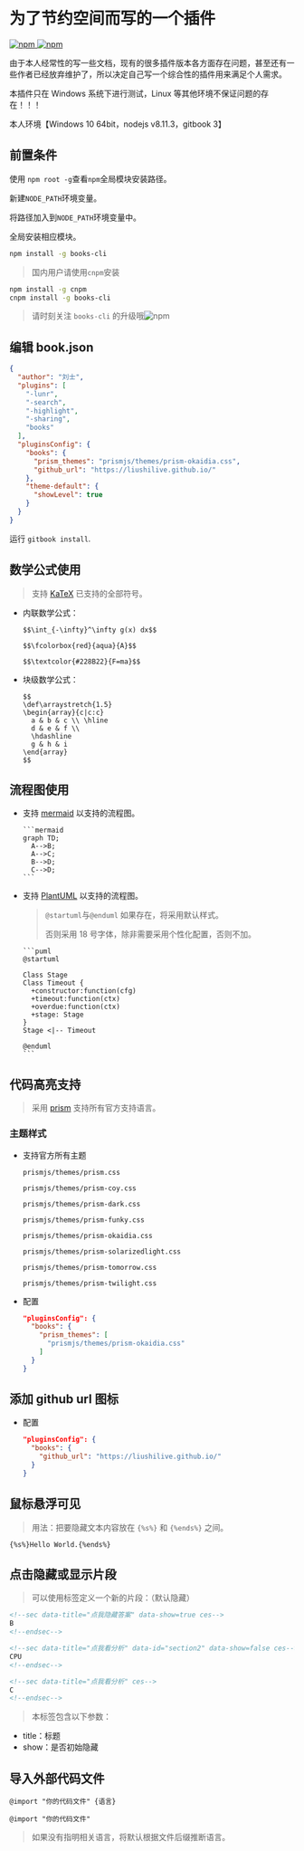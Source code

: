 # 为了节约空间而写的一个插件

[![npm](https://img.shields.io/npm/v/gitbook-plugin-books.svg) ![npm](https://img.shields.io/npm/dt/gitbook-plugin-books.svg)](https://www.npmjs.com/package/gitbook-plugin-books)

由于本人经常性的写一些文档，现有的很多插件版本各方面存在问题，甚至还有一些作者已经放弃维护了，所以决定自己写一个综合性的插件用来满足个人需求。

本插件只在 Windows 系统下进行测试，Linux 等其他环境不保证问题的存在！！！

本人环境【Windows 10 64bit，nodejs v8.11.3，gitbook 3】

## 前置条件

使用 `npm root -g`查看`npm`全局模块安装路径。

新建`NODE_PATH`环境变量。

将路径加入到`NODE_PATH`环境变量中。

全局安装相应模块。

```bash
npm install -g books-cli
```

>国内用户请使用`cnpm`安装

```bash
npm install -g cnpm
cnpm install -g books-cli
```

>请时刻关注 `books-cli` 的升级哦![npm](https://img.shields.io/npm/v/books-cli.svg)

## 编辑 book.json

```json
{
  "author": "刘士",
  "plugins": [
    "-lunr",
    "-search",
    "-highlight",
    "-sharing",
    "books"
  ],
  "pluginsConfig": {
    "books": {
      "prism_themes": "prismjs/themes/prism-okaidia.css",
      "github_url": "https://liushilive.github.io/"
    },
    "theme-default": {
      "showLevel": true
    }
  }
}
```

运行 `gitbook install`.

## 数学公式使用

>支持 [KaTeX](https://khan.github.io/KaTeX/docs/supported.html) 已支持的全部符号。

* 内联数学公式：

      $$\int_{-\infty}^\infty g(x) dx$$

      $$\fcolorbox{red}{aqua}{A}$$

      $$\textcolor{#228B22}{F=ma}$$

* 块级数学公式：

      $$
      \def\arraystretch{1.5}
      \begin{array}{c|c:c}
        a & b & c \\ \hline
        d & e & f \\
        \hdashline
        g & h & i
      \end{array}
      $$

## 流程图使用

* 支持 [mermaid](https://mermaidjs.github.io/) 以支持的流程图。

      ```mermaid
      graph TD;
        A-->B;
        A-->C;
        B-->D;
        C-->D;
      ```

* 支持 [PlantUML](http://plantuml.com/) 以支持的流程图。

  >`@startuml`与`@enduml` 如果存在，将采用默认样式。
  >
  >否则采用 18 号字体，除非需要采用个性化配置，否则不加。

      ```puml
      @startuml

      Class Stage
      Class Timeout {
        +constructor:function(cfg)
        +timeout:function(ctx)
        +overdue:function(ctx)
        +stage: Stage
      }
      Stage <|-- Timeout

      @enduml
      ```

## 代码高亮支持

>采用 [prism](https://prismjs.com/) 支持所有官方支持语言。

### 主题样式

* 支持官方所有主题

      prismjs/themes/prism.css

      prismjs/themes/prism-coy.css

      prismjs/themes/prism-dark.css

      prismjs/themes/prism-funky.css

      prismjs/themes/prism-okaidia.css

      prismjs/themes/prism-solarizedlight.css

      prismjs/themes/prism-tomorrow.css

      prismjs/themes/prism-twilight.css

* 配置

  ```json
  "pluginsConfig": {
    "books": {
      "prism_themes": [
        "prismjs/themes/prism-okaidia.css"
      ]
    }
  }
  ```

## 添加 github url 图标

* 配置

  ```json
  "pluginsConfig": {
    "books": {
      "github_url": "https://liushilive.github.io/"
    }
  }
  ```

## 鼠标悬浮可见

>用法：把要隐藏文本内容放在 `{%s%}` 和 `{%ends%}` 之间。

    {%s%}Hello World.{%ends%}

## 点击隐藏或显示片段

>可以使用标签定义一个新的片段：（默认隐藏）

```html
<!--sec data-title="点我隐藏答案" data-show=true ces-->
B
<!--endsec-->

<!--sec data-title="点我看分析" data-id="section2" data-show=false ces-->
CPU
<!--endsec-->

<!--sec data-title="点我看分析" ces-->
C
<!--endsec-->
```

>本标签包含以下参数：

* title：标题
* show：是否初始隐藏

## 导入外部代码文件

`@import "你的代码文件" {语言}`

`@import "你的代码文件"`

>如果没有指明相关语言，将默认根据文件后缀推断语言。
